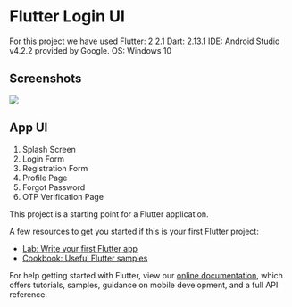 # Flutter Login UI 

For this project we have used 
Flutter: 2.2.1
Dart: 2.13.1
IDE: Android Studio v4.2.2 provided by Google. 
OS: Windows 10



## Screenshots
<img src="https://github.com/FlutterTutorialNet/flutter_login_ui/raw/main/assets/images/Screenshot/flutter-login-registration-profile-password-verification-ui-design.jpg"> 

## App UI
1. Splash Screen
2. Login Form
3. Registration Form
4. Profile Page
5. Forgot Password
6. OTP Verification Page

  




This project is a starting point for a Flutter application.

A few resources to get you started if this is your first Flutter project:

- [Lab: Write your first Flutter app](https://flutter.dev/docs/get-started/codelab)
- [Cookbook: Useful Flutter samples](https://flutter.dev/docs/cookbook)

For help getting started with Flutter, view our
[online documentation](https://flutter.dev/docs), which offers tutorials,
samples, guidance on mobile development, and a full API reference.
